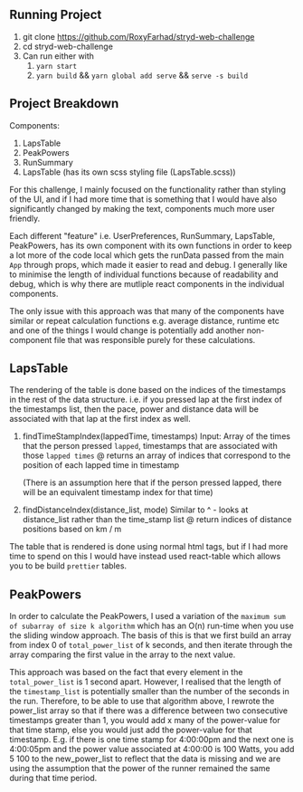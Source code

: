 
Running Project
----------------

1. git clone https://github.com/RoxyFarhad/stryd-web-challenge
2. cd stryd-web-challenge
3. Can run either with 
    1. `yarn start` 
    2. `yarn build` && `yarn global add serve` && `serve -s build`

Project Breakdown
------------------

Components: 
1. LapsTable
2. PeakPowers
3. RunSummary
4. LapsTable (has its own scss styling file (LapsTable.scss))

For this challenge, I mainly focused on the functionality rather than styling of the UI, and if I had more time that is something that I would have also significantly changed by making the text, components much more user friendly.  

Each different "feature" i.e. UserPreferences, RunSummary, LapsTable, PeakPowers, has its own component with its own functions in order to keep a lot more of the code local which gets the runData passed from the main `App` through props, which made it easier to read and debug. I generally like to minimise the length of individual functions because of readability and debug, which is why there are mutliple react components in the individual components. 

The only issue with this approach was that many of the components have similar or repeat calculation functions e.g. average distance, runtime etc and one of the things I would change is potentially add another non-component file that was responsible purely for these calculations.

LapsTable
--------

The rendering of the table is done based on the indices of the timestamps in the rest of the data structure. 
i.e. if you pressed lap at the first index of the timestamps list, then the pace, power and distance data will be associated with that lap at the first index as well.  

1. findTimeStampIndex(lappedTime, timestamps)
    Input: Array of the times that the person pressed `lapped`, timestamps that are associated with those `lapped times`
    @ returns an array of indices that correspond to the position of each lapped time in timestamp

    (There is an assumption here that if the person pressed lapped, there will be an equivalent timestamp index for that time)

2. findDistanceIndex(distance_list, mode)
    Similar to ^ - looks at distance_list rather than the time_stamp list
    @ return indices of distance positions based on km / m 

The table that is rendered is done using normal html tags, but if I had more time to spend on this I would have instead used react-table which allows you to be build `prettier` tables. 

PeakPowers
----------

In order to calculate the PeakPowers, I used a variation of the `maximum sum of subarray of size k algorithm` which has an O(n) run-time when you use the sliding window approach. The basis of this is that we first build an array from index 0 of `total_power_list` of k seconds, and then iterate through the array comparing the first value in the array to the next value. 

This approach was based on the fact that every element in the `total_power_list` is 1 second apart. However, I realised that the length of the `timestamp_list` is potentially smaller than the number of the seconds in the run. Therefore, to be able to use that algorithm above, I rewrote the power_list array so that if there was a difference between two consecutive timestamps greater than 1, you would add x many of the power-value for that time stamp, else you would just add the power-value for that timestamp. E.g. if there is one time stamp for 4:00:00pm and the next one is 4:00:05pm and the power value associated at 4:00:00 is 100 Watts, you add 5 100 to the new_power_list to reflect that the data is missing and we are using the assumption that the power of the runner remained the same during that time period. 

